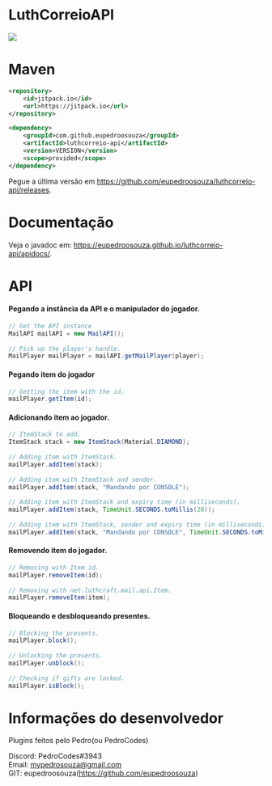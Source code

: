 # LuthCorreioAPI
[![](https://jitpack.io/v/eupedroosouza/luthcorreio-api.svg)](https://jitpack.io/#eupedroosouza/luthcorreio-api)

# Maven
```xml
<repository>
    <id>jitpack.io</id>
    <url>https://jitpack.io</url>
</repository>
```
```xml
<dependency>
    <groupId>com.github.eupedroosouza</groupId>
    <artifactId>luthcorreio-api</artifactId>
    <version>VERSION</version>
    <scope>provided</scope>
</dependency>
```
Pegue a última versão em https://github.com/eupedroosouza/luthcorreio-api/releases.

# Documentação

Veja o javadoc em: https://eupedroosouza.github.io/luthcorreio-api/apidocs/.

# API

#### Pegando a instância da API e o manipulador do jogador.
```java
// Get the API instance
MailAPI mailAPI = new MailAPI();
				
// Pick up the player's handle.
MailPlayer mailPlayer = mailAPI.getMailPlayer(player);			
```

#### Pegando item do jogador
```java
// Getting the item with the id.
mailPlayer.getItem(id);
```

#### Adicionando item ao jogador.
```java
// ItemStack to add.
ItemStack stack = new ItemStack(Material.DIAMOND);
				
// Adding item with ItemStack.
mailPlayer.addItem(stack);
				
// Adding item with ItemStack and sender.
mailPlayer.addItem(stack, "Mandando por CONSOLE");
				
// Adding item with ItemStack and expiry time (in milliseconds).
mailPlayer.addItem(stack, TimeUnit.SECONDS.toMillis(20));
				
// Adding item with ItemStack, sender and expiry time (in milliseconds).
mailPlayer.addItem(stack, "Mandando por CONSOLE", TimeUnit.SECONDS.toMillis(20));
```

#### Removendo item do jogador.
```java
// Removing with Item id.
mailPlayer.removeItem(id);
				
// Removing with net.luthcraft.mail.api.Item.
mailPlayer.removeItem(item);
```


#### Bloqueando e desbloqueando presentes.
```java
// Blocking the presents.
mailPlayer.block();
				
// Unlocking the presents.
mailPlayer.unblock();
				
// Checking if gifts are locked.
mailPlayer.isBlock();
```

# Informações do desenvolvedor
Plugins feitos pelo Pedro(ou PedroCodes)

Discord: PedroCodes#3943<br>
Email: mypedrosouza@gmail.com<br>
GIT: eupedroosouza(https://github.com/eupedroosouza)
